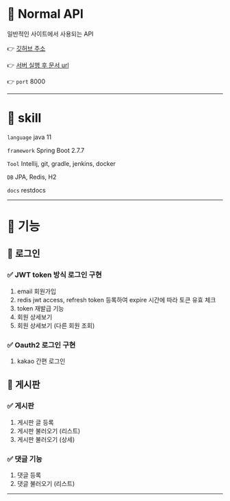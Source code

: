 # 📗 Normal API

일반적인 사이트에서 사용되는 API

👉 [깃허브 주소](https://github.com/juno-choi/normal-api)

👉 [서버 실행 후 문서 url](http://localhost:8000/docs.html)

👉 `port` 8000

---

# 📙 skill

`language` java 11

`framework` Spring Boot 2.7.7

`Tool` Intellij, git, gradle, jenkins, docker

`DB` JPA, Redis, H2

`docs` restdocs 

---

# 📕 기능

## 📄 로그인

### ✅ JWT token 방식 로그인 구현

1. email 회원가입
2. redis jwt access, refresh token 등록하여 expire 시간에 따라 토큰 유효 체크
3. token 재발급 기능
4. 회원 상세보기 
5. 회원 상세보기 (다른 회원 조회)

### ✅ Oauth2 로그인 구현

1. kakao 간편 로그인

## 📄 게시판

### ✅ 게시판

1. 게시판 글 등록
2. 게시판 불러오기 (리스트)
3. 게시판 불러오기 (상세)

### ✅ 댓글 기능   

1. 댓글 등록
2. 댓글 불러오기 (리스트)

---